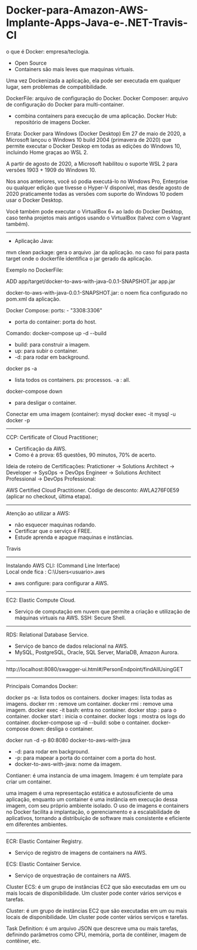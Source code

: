 # Docker-para-Amazon-AWS-Implante-Apps-Java-e-.NET-Travis-CI

o que é Docker: empresa/teclogia.
- Open Source
- Containers são mais leves que maquinas virtuais.

Uma vez Dockenizada a aplicação, ela pode ser executada em qualquer lugar, sem problemas de compatibilidade.

DockerFile: arquivo de configuração do Docker.
Docker Composer: arquivo de configuração do Docker para multi-container.
- combina containers para execução de uma aplicação.
Docker Hub: repositório de imagens Docker.


Errata:
Docker para Windows (Docker Desktop)
Em 27 de maio de 2020, a Microsoft lançou o Windows 10 build 2004 (primavera de 2020) que permite executar o Docker Deskop em todas as edições do Windows 10, incluindo Home graças ao WSL 2.

A partir de agosto de 2020, a Microsoft habilitou o suporte WSL 2 para versões 1903 + 1909 do Windows 10.

Nos anos anteriores, você só podia executá-lo no Windows Pro, Enterprise ou qualquer edição que tivesse o Hyper-V disponível, mas desde agosto de 2020 praticamente todas as versões com suporte do Windows 10 podem usar o Docker Desktop.

Você também pode executar o VirtualBox 6+ ao lado do Docker Desktop, caso tenha projetos mais antigos usando o VirtualBox (talvez com o Vagrant também).

_______________________________________________________________________

- Aplicação Java:

mvn clean package: gera o arquivo .jar da aplicação.
no caso foi para pasta target onde o dockerfile identifica o jar gerado da aplicação.

Exemplo no DockerFile:

ADD app/target/docker-to-aws-with-java-0.0.1-SNAPSHOT.jar app.jar

docker-to-aws-with-java-0.0.1-SNAPSHOT.jar: o noem fica configurado no pom.xml da aplicação.

Docker Compose:
ports:
    - "3308:3306"
- porta do container: porta do host.

Comando:
docker-compose up -d --build
- build: para construir a imagem.
- up: para subir o container.
- -d: para rodar em background.

docker ps -a
- lista todos os containers.
ps: processos.
-a : all.


docker-compose down
- para desligar o container.

Conectar em uma imagem (container): mysql
docker exec -it <ID> mysql -u docker -p

_______________________________

CCP: Certificate of Cloud Practitioner;
- Certificação da AWS.
- Como é a prova: 65 questões, 90 minutos, 70% de acerto.

Ideia de roteiro de Certificações:
Pratictioner -> Solutions Architect -> Developer -> SysOps -> DevOps Engineer -> Solutions Architect Professional -> DevOps Professional:

AWS Certified Cloud Practitioner.
Código de desconto: AWLA276F0E59 (aplicar no checkout, última etapa).

_______________________________

Atenção ao utilizar a AWS:

- não esquecer maquinas rodando.
- Certificar que o serviço é FREE.
- Estude aprenda e apague maquinas e instâncias.

Travis

_______________________________

Instalando AWS  CLI: (Command Line Interface)   
Local onde fica : C:\Users\<usuario>\.aws
- aws configure: para configurar a AWS.

_______________________________

EC2: Elastic Compute Cloud.
- Serviço de computação em nuvem que permite a criação e utilização de máquinas virtuais na AWS.
SSH: Secure Shell.

_______________________________


RDS: Relational Database Service.
- Serviço de banco de dados relacional na AWS.
- MySQL, PostgreSQL, Oracle, SQL Server, MariaDB, Amazon Aurora.

_______________________________

http://localhost:8080/swagger-ui.html#/PersonEndpoint/findAllUsingGET

_______________________________

Principais Comandos Docker:

docker ps -a: lista todos os containers.
docker images: lista todas as imagens.
docker rm <ID>: remove um container.
docker rmi <ID>: remove uma imagem.
docker exec -it <ID> bash: entra no container.
docker stop <ID>: para o container.
docker start <ID>: inicia o container.
docker logs <ID>: mostra os logs do container.
docker-compose up -d --build: sobe o container.
docker-compose down: desliga o container.

docker run -d -p 80:8080  docker-to-aws-with-java
- -d: para rodar em background.
- -p: para mapear a porta do container com a porta do host.
- docker-to-aws-with-java: nome da imagem.

Contianer: é uma instancia de uma imagem.
Imagem: é um template para criar um container.

uma imagem é uma representação estática e autossuficiente de uma aplicação, enquanto um container é uma instância em execução dessa imagem, com seu próprio ambiente isolado. O uso de imagens e containers no Docker facilita a implantação, o gerenciamento e a escalabilidade de aplicativos, tornando a distribuição de software mais consistente e eficiente em diferentes ambientes.



_______________________________

ECR: Elastic Container Registry.
- Serviço de registro de imagens de containers na AWS.


ECS: Elastic Container Service.
- Serviço de orquestração de containers na AWS.

Cluster ECS: é um grupo de instâncias EC2 que são executadas em um ou mais locais de disponibilidade. Um cluster pode conter vários serviços e tarefas. 

Cluster: é um grupo de instâncias EC2 que são executadas em um ou mais locais de disponibilidade. Um cluster pode conter vários serviços e tarefas.

Task Definition: é um arquivo JSON que descreve uma ou mais tarefas, definindo parâmetros como CPU, memória, porta de contêiner, imagem de contêiner, etc.
